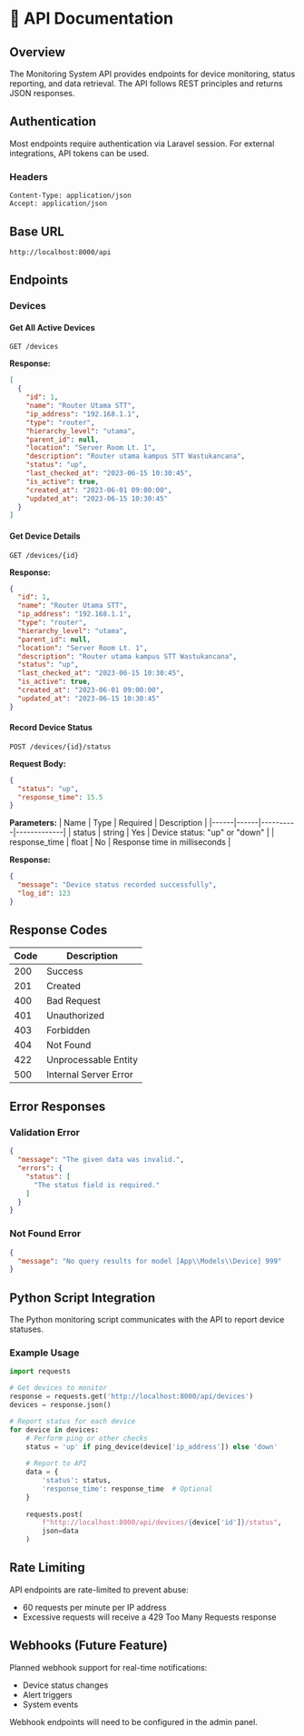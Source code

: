 # 📡 API Documentation

## Overview

The Monitoring System API provides endpoints for device monitoring, status reporting, and data retrieval. The API follows REST principles and returns JSON responses.

## Authentication

Most endpoints require authentication via Laravel session. For external integrations, API tokens can be used.

### Headers

```
Content-Type: application/json
Accept: application/json
```

## Base URL

```
http://localhost:8000/api
```

## Endpoints

### Devices

#### Get All Active Devices
```http
GET /devices
```

**Response:**
```json
[
  {
    "id": 1,
    "name": "Router Utama STT",
    "ip_address": "192.168.1.1",
    "type": "router",
    "hierarchy_level": "utama",
    "parent_id": null,
    "location": "Server Room Lt. 1",
    "description": "Router utama kampus STT Wastukancana",
    "status": "up",
    "last_checked_at": "2023-06-15 10:30:45",
    "is_active": true,
    "created_at": "2023-06-01 09:00:00",
    "updated_at": "2023-06-15 10:30:45"
  }
]
```

#### Get Device Details
```http
GET /devices/{id}
```

**Response:**
```json
{
  "id": 1,
  "name": "Router Utama STT",
  "ip_address": "192.168.1.1",
  "type": "router",
  "hierarchy_level": "utama",
  "parent_id": null,
  "location": "Server Room Lt. 1",
  "description": "Router utama kampus STT Wastukancana",
  "status": "up",
  "last_checked_at": "2023-06-15 10:30:45",
  "is_active": true,
  "created_at": "2023-06-01 09:00:00",
  "updated_at": "2023-06-15 10:30:45"
}
```

#### Record Device Status
```http
POST /devices/{id}/status
```

**Request Body:**
```json
{
  "status": "up",
  "response_time": 15.5
}
```

**Parameters:**
| Name | Type | Required | Description |
|------|------|----------|-------------|
| status | string | Yes | Device status: "up" or "down" |
| response_time | float | No | Response time in milliseconds |

**Response:**
```json
{
  "message": "Device status recorded successfully",
  "log_id": 123
}
```

## Response Codes

| Code | Description |
|------|-------------|
| 200 | Success |
| 201 | Created |
| 400 | Bad Request |
| 401 | Unauthorized |
| 403 | Forbidden |
| 404 | Not Found |
| 422 | Unprocessable Entity |
| 500 | Internal Server Error |

## Error Responses

### Validation Error
```json
{
  "message": "The given data was invalid.",
  "errors": {
    "status": [
      "The status field is required."
    ]
  }
}
```

### Not Found Error
```json
{
  "message": "No query results for model [App\\Models\\Device] 999"
}
```

## Python Script Integration

The Python monitoring script communicates with the API to report device statuses.

### Example Usage
```python
import requests

# Get devices to monitor
response = requests.get('http://localhost:8000/api/devices')
devices = response.json()

# Report status for each device
for device in devices:
    # Perform ping or other checks
    status = 'up' if ping_device(device['ip_address']) else 'down'
    
    # Report to API
    data = {
        'status': status,
        'response_time': response_time  # Optional
    }
    
    requests.post(
        f"http://localhost:8000/api/devices/{device['id']}/status",
        json=data
    )
```

## Rate Limiting

API endpoints are rate-limited to prevent abuse:

- 60 requests per minute per IP address
- Excessive requests will receive a 429 Too Many Requests response

## Webhooks (Future Feature)

Planned webhook support for real-time notifications:

- Device status changes
- Alert triggers
- System events

Webhook endpoints will need to be configured in the admin panel.